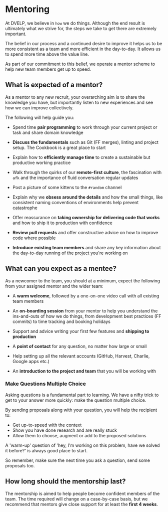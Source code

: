 # Mentoring

At DVELP, we believe in `how` we do things. Although the end result is
ultimately what we strive for, the steps we take to get there are extremely
important.

The belief in our process and a continued desire to improve it helps us to be
more consistent as a team and more efficient in the day-to-day. It allows us to
spend more time above the value line.

As part of our commitment to this belief, we operate a mentor scheme to help new
team members get up to speed.

## What is expected of a mentor?

As a mentor to any new recruit, your overarching aim is to share the knowledge
you have, but importantly listen to new experiences and see how we can
improve collectively.

The following will help guide you:

- Spend time **pair programming** to work through your current project or task
  and share domain knowledge

- **Discuss the fundamentals** such as Git (FF merges), linting and project
  setup. The Cookbook is a great place to start

- Explain how to **efficiently manage time** to create a sustainable but
  productive working practice

- Walk through the quirks of our **remote-first culture**, the fascination with
  `afk` and the importance of fluid conversation regular updates

- Post a picture of some kittens to the `#random` channel

- Explain why we **obsess around the details** and how the small things, like
  consistent naming conventions of environments help prevent catastrophe

- Offer reassurance on **taking ownership for delivering code that works** and
  how to ship it to production with confidence

- **Review pull requests** and offer constructive advice on how to improve code
  where possible

- **Introduce existing team members** and share any key information about the
  day-to-day running of the project you're working on


## What can you expect as a mentee?

As a newcomer to the team, you should at a minimum, expect the following from
your assigned mentor and the wider team:

- A **warm welcome**, followed by a one-on-one video call with all existing team
  members

- An **on-boarding session** from your mentor to help you understand the
  ins-and-outs of how we do things, from development best practices (FF commits)
  to time tracking and booking holidays

- Support and advice writing your first few features and **shipping to
  production**

- A **point of contact** for any question, no matter how large or small

- Help setting up all the relevant accounts (GitHub, Harvest, Charlie, Google
  apps etc.)

- An **introduction to the project and team** that you will be working with

### Make Questions Multiple Choice

Asking questions is a fundamental part to learning. We have a nifty trick to get to your answer more quickly: make the question multiple choice.

By sending proposals along with your question, you will help the recipient to:

- Get up-to-speed with the context
- Show you have done research and are really stuck
- Allow them to choose, augment or add to the proposed solutions

A 'warm-up' question of 'hey, I'm working on this problem, have we solved it before?' is  always good place to start.

So remember, make sure the next time you ask a question, send some proposals too.

## How long should the mentorship last?

The mentorship is aimed to help people become confident members of the team.
The time required will change on a case-by-case basis, but we recommend that
mentors give close support for at least the **first 4 weeks**.
